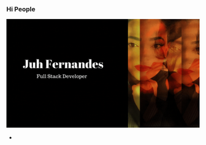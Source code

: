 ### Hi People

<a href="https://www.linkedin.com/in/juhfernandes/"><img align=”left” src="developer.gif"/></a>

- 
